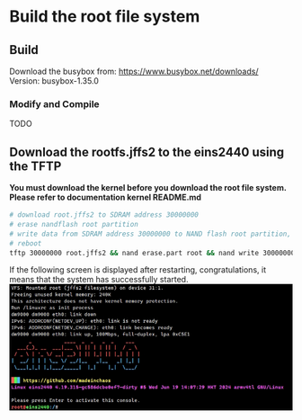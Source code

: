# Build the root file system

## Build

Download the busybox from: https://www.busybox.net/downloads/  
Version: busybox-1.35.0

### Modify and Compile

TODO

## Download the rootfs.jffs2 to the eins2440 using the TFTP
**You must download the kernel before you download the root file system.**  
**Please refer to documentation kernel README.md**
```sh
# download root.jffs2 to SDRAM address 30000000
# erase nandflash root partition
# write data from SDRAM address 30000000 to NAND flash root partition, 5M size
# reboot
tftp 30000000 root.jffs2 && nand erase.part root && nand write 30000000 root 500000 && reset
```

If the following screen is displayed after restarting, congratulations, it means that the system has successfully started.
![pic-w100](bootfs.png)